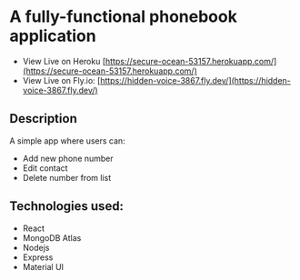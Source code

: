 # A fully-functional phonebook application

- View Live on Heroku [https://secure-ocean-53157.herokuapp.com/](https://secure-ocean-53157.herokuapp.com/)
- View Live on Fly.io: [https://hidden-voice-3867.fly.dev/](https://hidden-voice-3867.fly.dev/)

## Description

A simple app where users can:

- Add new phone number
- Edit contact
- Delete number from list

## Technologies used:

- React
- MongoDB Atlas
- Nodejs
- Express
- Material UI
